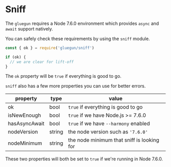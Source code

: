 # Sniff

The `gluegun` requires a Node 7.6.0 environment which provides `async` and `await` support natively.

You can safely check these requirements by using the `sniff` module.

```js
const { ok } = require('gluegun/sniff')

if (ok) {
  // we are clear for lift-off
}
```

The `ok` property will be `true` if everything is good to go.

`sniff` also has a few more properties you can use for better errors.

property      | type   | value
--------------|--------|-------------------
ok            | bool   | `true` if everything is good to go
isNewEnough   | bool   | `true` if we have Node.js >= 7.6.0
hasAsyncAwait | bool   | `true` if we have `--harmony` enabled
nodeVersion   | string | the node version such as `'7.6.0'`
nodeMinimum   | string | the node minimum that sniff is looking for

These two properties will both be set to `true` if we're running in Node 7.6.0.
